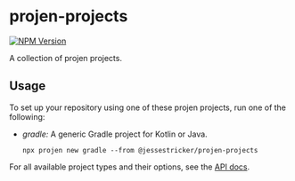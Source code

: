 # projen-projects

[![NPM Version](https://img.shields.io/npm/v/%40jessestricker%2Fprojen-projects?logo=npm)](https://www.npmjs.com/package/@jessestricker/projen-projects)

A collection of projen projects.

## Usage

To set up your repository using one of these projen projects, run one of the following:

- _gradle:_ A generic Gradle project for Kotlin or Java.
  ```shell
  npx projen new gradle --from @jessestricker/projen-projects
  ```

For all available project types and their options, see the [API docs](./API.md).
